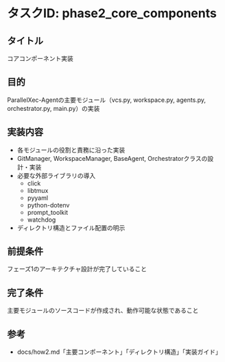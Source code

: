 # タスクID: phase2_core_components

## タイトル
コアコンポーネント実装

## 目的
ParallelXec-Agentの主要モジュール（vcs.py, workspace.py, agents.py, orchestrator.py, main.py）の実装

## 実装内容
- 各モジュールの役割と責務に沿った実装
- GitManager, WorkspaceManager, BaseAgent, Orchestratorクラスの設計・実装
- 必要な外部ライブラリの導入  
  - click  
  - libtmux  
  - pyyaml  
  - python-dotenv  
  - prompt_toolkit  
  - watchdog  
- ディレクトリ構造とファイル配置の明示

## 前提条件
フェーズ1のアーキテクチャ設計が完了していること

## 完了条件
主要モジュールのソースコードが作成され、動作可能な状態であること

## 参考
- docs/how2.md「主要コンポーネント」「ディレクトリ構造」「実装ガイド」